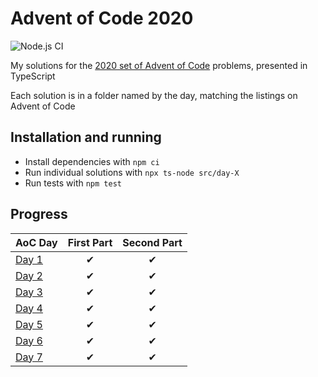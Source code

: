 # Advent of Code 2020
![Node.js CI](https://github.com/WillGresham/AdventOfCode2020/workflows/Node.js%20CI/badge.svg?branch=master)

My solutions for the [2020 set of Advent of Code](https://adventofcode.com/2020/) problems, presented in TypeScript

Each solution is in a folder named by the day, matching the listings on Advent of Code

## Installation and running
- Install dependencies with `npm ci`
- Run individual solutions with `npx ts-node src/day-X`
- Run tests with `npm test`

## Progress
| AoC Day  | First Part | Second Part |
|---|:---:|:---:|
| [Day 1](https://github.com/WillGresham/AdventOfCode2020/tree/master/src/day-01)| ✔ | ✔ |
| [Day 2](https://github.com/WillGresham/AdventOfCode2020/tree/master/src/day-02)| ✔ | ✔ |
| [Day 3](https://github.com/WillGresham/AdventOfCode2020/tree/master/src/day-03)| ✔ | ✔ |
| [Day 4](https://github.com/WillGresham/AdventOfCode2020/tree/master/src/day-04)| ✔ | ✔ |
| [Day 5](https://github.com/WillGresham/AdventOfCode2020/tree/master/src/day-05)| ✔ | ✔ |
| [Day 6](https://github.com/WillGresham/AdventOfCode2020/tree/master/src/day-06)| ✔ | ✔ |
| [Day 7](https://github.com/WillGresham/AdventOfCode2020/tree/master/src/day-07)| ✔ | ✔ |
